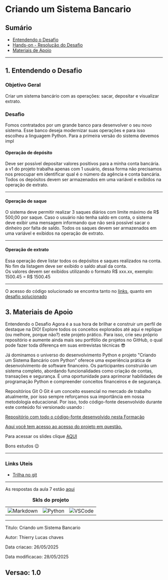 # Criando um Sistema Bancario
## Sumário 
- [Entendendo o Desafio](#1-entendendo-o-desafio)
- [Hands-on - Resolução do Desafio](#2-hands-on---resolução-do-desafio)
- [Materiais de Apoio](#3-materiais-de-apoio)
---
## 1. Entendendo o Desafio
### Objetivo Geral 
Criar um sistema bancário com as operações: sacar, depositar e visualizar extrato.  
### Desafio 
Fomos contratados por um grande banco para desenvolver o seu novo sistema. Esse banco deseja modernizar suas operações e para isso escolheu a linguagem Python. Para a primeira versão do sistema devemos impl

#### Operação de depósito
  Deve ser possível depositar valores positivos para a minha conta bancária. a v1 do projeto trabalha apenas com 1 usuário, dessa forma não precisamos nos preocupar em identificar qual é o número da agência e conta bancária. Todos os depósitos devem ser armazenados em uma variável e exibidos na operação de extrato. 

---
#### Operação de saque 
  O sistema deve permitir realizar 3 saques diários com limite máximo de R$ 500,00 por saque. Caso o usuário não tenha saldo em conta, o sistema deve exibir uma mensagem informando que não será possível sacar o dinheiro por falta de saldo. Todos os saques devem ser armazenados em uma variável e exibidos na operação de extrato. 

---
#### Operação de extrato
  Essa operação deve listar todos os depósitos e saques realizados na conta. No fim da listagem deve ser exibido o saldo atual da conta.  
  Os valores devem ser exibidos utilizando o formato R$ xxx.xx, exemplo:
  1500.45 = R$ 1500.45

---
  O acesso  do código solucionado se encontra tanto no [links](#links-uteis), quanto em [desafio solucionado](src/desafio_1_solucionado.py)


## 3. Materiais de Apoio

Entendendo o Desafio
Agora é a sua hora de brilhar e construir um perfil de destaque na DIO! Explore todos os conceitos explorados até aqui e replique (ou melhore, porque não?) este projeto prático. Para isso, crie seu próprio repositório e aumente ainda mais seu portfólio de projetos no GitHub, o qual pode fazer toda diferença em suas entrevistas técnicas 😎

Já dominamos o universo do desenvolvimento Python e projeto "Criando um Sistema Bancário com Python" oferece uma experiência prática de desenvolvimento de software financeiro. Os participantes construirão um sistema completo, abordando funcionalidades como criação de contas, transações e segurança. É uma oportunidade para aprimorar habilidades de programação Python e compreender conceitos financeiros e de segurança.

Repositórios Git
O Git é um conceito essencial no mercado de trabalho atualmente, por isso sempre reforçamos sua importância em nossa metodologia educacional. Por isso, todo código-fonte desenvolvido durante este conteúdo foi versionado usando :

[Repositório com todo o código-fonte desenvolvido nesta Formação](https://github.com/digitalinnovationone/trilha-python-dio)

[ Aqui você tem acesso ao acesso do projeto em questão.](https://github.com/digitalinnovationone/trilha-python-dio/blob/main/00%20-%20Fundamentos/desafio.py)

Para acessar os slides clique [AQUI](https://academiapme-my.sharepoint.com/:p:/g/personal/kawan_dio_me/Ef-dMEJYq9BPotZQso7LUCwBJd7gDqCC2SYlUYx0ayrGNQ?rtime=ZNjdz06e3Ug)
 

Bons estudos 😉

---
### Links Uteis
- [Trilha no git](https://github.com/digitalinnovationone/trilha-python-dio)

---
As respostas da aula 7 estão [aqui](IMGS)

<table style="text-align: center; width: 100%;"> 
<caption><b>Skls do projeto </b></caption>
<tr>
    <td style="text-align: center;">
    <img alt="Markdown" src="https://img.shields.io/badge/markdown-%23000000.svg?style=for-the-badge&logo=markdown&logoColor=white"/>
    </td>
    <td style="text-align: center;">
    <img alt="Python" src="https://img.shields.io/badge/python-3670A0?style=for-the-badge&logo=python&logoColor=ffdd54"/>
    </td>
    <td style="text-align: center;">
    <img alt="VSCode" src="https://img.shields.io/badge/Visual%20Studio%20Code-0078d7.svg?style=for-the-badge&logo=visual-studio-code&logoColor=white"/>
    </td>
<tr> 
</table>

---
Titulo: Criando um Sistema Bancario

Autor: Thierry Lucas chaves

Data criacao: 26/05/2025

Data modificacao: 28/05/2025

Versao: 1.0  
---